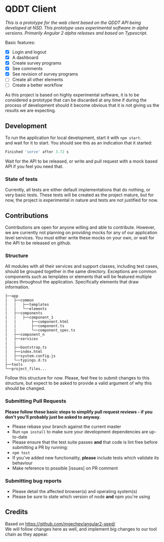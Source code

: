 # QDDT Client

*This is a prototype for the web client based on the QDDT API being developed at NSD. This prototype uses experimental software in alpha versions. Primarily Angular 2 alpha releases and based on Typescript.*

Basic features:

- [x] Login and logout
- [x] A dashboard
- [x] Create survey programs
- [x] See comments
- [x] See revision of survey programs 
- [ ] Create all other elements 
- [ ] Create a better workflow

As this project is based on highly experimental software, it is to be considered a prototype that can be discarded at any time if during the process of development should it become obvious that it is not giving us the results we are expecting.

## Development  
To run the application for local development, start it with ``npm start``.   
and wait for it to start. You should see this as an indication that it started:  
```javascript
Finished 'serve' after 3.72 s
```
Wait for the API to be released, or write and pull request with a mock based API if you feel you need that.

### State of tests
Currently, all tests are either default implementations that do nothing, or very basic tests. These tests will be created as the project mature, but for now, the project is experimental in nature and tests are not justified for now.

## Contributions
Contributions are open for anyone willing and able to contribute. However, we are currently not planning on providing mocks for any of our application level services. You must either write these mocks on your own, or wait for the API to be released on github.

### Structure
All modules with all their services and support classes, including test cases, should be grouped together in the same directory. Exceptions are common components such as templates or elements that will be featured multiple places throughout the application. Specifically elements that draw information.

```
├──app  
|	├──common  
|  	|	├──templates
|  	|	└──elements
| 	├──components  
|  	|	├──component_1
|   |		├──component.html
|  	|		├──component.ts
|  	|		└──component_spec.ts
| 	├──component_n  
|  	├──services
|   |
|   ├──bootstrap.ts
|   ├──index.html
|   ├──system.config.js
|   └──typings.d.ts
├──tools
└──project_files...
```
Follow this structure for now. Please, feel free to submit changes to this structure, but expect to be asked to provide a valid argument of why this should be changed.

### Submitting Pull Requests

**Please follow these basic steps to simplify pull request reviews - if you don't you'll probably just be asked to anyway.**

* Please rebase your branch against the current master
* Run ```npm install``` to make sure your development dependencies are up-to-date
* Please ensure that the test suite passes **and** that code is lint free before submitting a PR by running:
 * ```npm test```
* If you've added new functionality, **please** include tests which validate its behaviour
* Make reference to possible [issues] on PR comment

### Submitting bug reports

* Please detail the affected browser(s) and operating system(s)
* Please be sure to state which version of node **and** npm you're using

## Credits

Based on https://github.com/mgechev/angular2-seed/  
We will follow changes here as well, and implement big changes to our tool chain as they appear.
